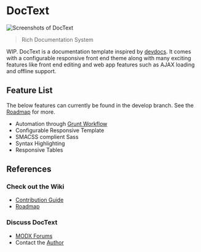 # DocText

![Screenshots of DocText](http://f.cl.ly/items/223N3r3q3z2Q290P2r0L/Screen%20Shot%202013-12-10%20at%204.12.07%20PM.png)
> Rich Documentation System

WIP. DocText is a documentation template inspired by [devdocs](http://devdocs.io). It comes with a configurable responsive front end theme along with many exciting features like front end editing and web app features such as AJAX loading and offline support.

## Feature List

The below features can currently be found in the develop branch. See the [Roadmap](https://github.com/jpdevries/doctext/wiki/Roadmap) for more.

 * Automation through [Grunt Workflow](wiki/Contribution-Guide)
 * Configurable Responsive Template
 * SMACSS complient Sass
 * Syntax Highlighting
 * Responsive Tables

## References
### Check out the Wiki
 * [Contribution Guide](https://github.com/jpdevries/doctext/wiki/Contribution-Guide)
 * [Roadmap](https://github.com/jpdevries/doctext/wiki/Roadmap)

### Discuss DocText
 * [MODX Forums](http://forums.modx.com/thread/88129/doctext-new-rtfm-theme-proposal)
 * Contact the [Author](mailto:jp@modx.com?Subject=DocText)


